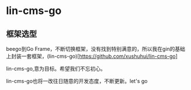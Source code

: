# lin-cms-go
## 框架选型
beego到Go Frame，不断切换框架，没有找到特别满意的，所以我在gin的基础上封装一套框架，(lin-cms-go)[https://github.com/xushuhui/lin-cms-go]

lin-cms-go,意为目标。希望我们不忘初心。

lin-cms-go也将一改往日随意的开发态度，不断更新。let's go
